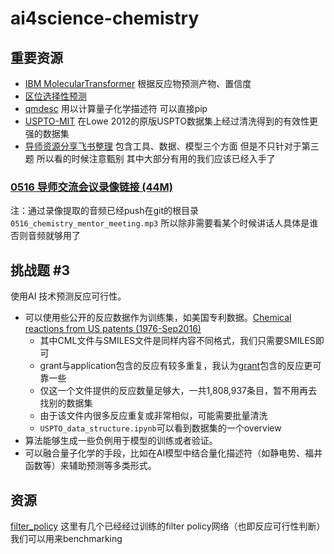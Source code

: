 # ai4science-chemistry

## 重要资源

- [IBM MolecularTransformer](https://github.com/pschwllr/MolecularTransformer) 根据反应物预测产物、置信度
- [区位选择性预测](https://github.com/yanfeiguan/reactivity_predictions_substitution)
- [qmdesc](https://pypi.org/project/qmdesc/) 用以计算量子化学描述符 可以直接pip
- [USPTO-MIT](https://github.com/wengong-jin/nips17-rexgen) 在Lowe 2012的原版USPTO数据集上经过清洗得到的有效性更强的数据集
- [导师资源分享飞书整理](https://chemical-ai.feishu.cn/docs/doccn09YiI4VCFbUewjti5fIWod) 包含工具、数据、模型三个方面 但是不只针对于第三题 所以看的时候注意甄别 其中大部分有用的我们应该已经入手了

### [0516 导师交流会议录像链接 (44M)](https://uchicagoedu-my.sharepoint.com/:v:/g/personal/yifengt_uchicago_edu/EWXOFShl9sdMssk4ZDoS5yoBiktqLY_4DRT-clx-qnn1UA?e=xtajvT)

注：通过录像提取的音频已经push在git的根目录 `0516_chemistry_mentor_meeting.mp3` 所以除非需要看某个时候讲话人具体是谁 否则音频就够用了

## 挑战题 #3

使用AI 技术预测反应可行性。
- 可以使用些公开的反应数据作为训练集，如美国专利数据。[Chemical reactions from US patents (1976-Sep2016)](https://figshare.com/articles/dataset/Chemical_reactions_from_US_patents_1976-Sep2016_/5104873/1)
  - 其中CML文件与SMILES文件是同样内容不同格式，我们只需要SMILES即可
  - grant与application包含的反应有较多重复，我认为[grant](https://figshare.com/articles/dataset/Chemical_reactions_from_US_patents_1976-Sep2016_/5104873/1?file=8664379)包含的反应更可靠一些
  - 仅这一个文件提供的反应数量足够大，一共1,808,937条目，暂不用再去找别的数据集
  - 由于该文件内很多反应重复或非常相似，可能需要批量清洗
  - `USPTO_data_structure.ipynb`可以看到数据集的一个overview
- 算法能够生成一些负例用于模型的训练或者验证。
- 可以融合量子化学的手段，比如在AI模型中结合量化描述符（如静电势、福井函数等）来辅助预测等多类形式。

## 资源

[filter_policy](https://figshare.com/articles/dataset/A_quick_policy_to_filter_reactions_based_on_feasibility_in_AI-guided_retrosynthetic_planning/13280507) 这里有几个已经经过训练的filter policy网络（也即反应可行性判断）我们可以用来benchmarking
